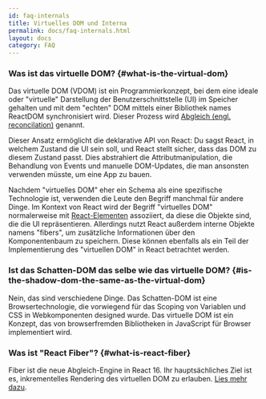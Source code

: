 ```yaml
---
id: faq-internals
title: Virtuelles DOM und Interna
permalink: docs/faq-internals.html
layout: docs
category: FAQ
---
```


### Was ist das virtuelle DOM? {#what-is-the-virtual-dom}

Das virtuelle DOM (VDOM) ist ein Programmierkonzept, bei dem eine ideale oder "virtuelle" Darstellung der Benutzerschnittstelle (UI) im Speicher gehalten und mit dem "echten" DOM mittels einer Bibliothek names ReactDOM synchronisiert wird. Dieser Prozess wird [Abgleich (engl. reconcilation)](/docs/reconciliation.html) genannt.

Dieser Ansatz ermöglicht die deklarative API von React: Du sagst React, in welchem Zustand die UI sein soll, und React stellt sicher, dass das DOM zu diesem Zustand passt. Dies abstrahiert die Attributmanipulation, die Behandlung von Events und manuelle DOM-Updates, die man ansonsten verwenden müsste, um eine App zu bauen.

Nachdem "virtuelles DOM" eher ein Schema als eine spezifische Technologie ist, verwenden die Leute den Begriff manchmal für andere Dinge. Im Kontext von React wird der Begriff "virtuelles DOM" normalerweise mit [React-Elementen](/docs/rendering-elements.html) assoziiert, da diese die Objekte sind, die die UI repräsentieren. Allerdings nutzt React außerdem interne Objekte namens "fibers", um zusätzliche Informationen über den Komponentenbaum zu speichern. Diese können ebenfalls als ein Teil der Implementierung des "virtuellen DOM" in React betrachtet werden.

### Ist das Schatten-DOM das selbe wie das virtuelle DOM? {#is-the-shadow-dom-the-same-as-the-virtual-dom}

Nein, das sind verschiedene Dinge. Das Schatten-DOM ist eine Browsertechnologie, die vorwiegend für das Scoping von Variablen und CSS in Webkomponenten designed wurde. Das virtuelle DOM ist ein Konzept, das von browserfremden Bibliotheken in JavaScript für Browser implementiert wird.

### Was ist "React Fiber"? {#what-is-react-fiber}

Fiber ist die neue Abgleich-Engine in React 16. Ihr hauptsächliches Ziel ist es, inkrementelles Rendering des virtuellen DOM zu erlauben. [Lies mehr dazu](https://github.com/acdlite/react-fiber-architecture).
